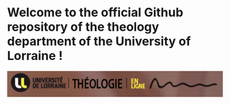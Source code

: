 # Welcome to the official Github repository of the theology department of the University of Lorraine !

![University logo](https://github.com/metz-theolab/.github/blob/main/profile/theology_logo.PNG)


